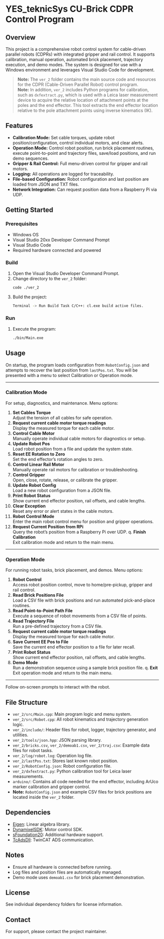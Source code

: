 # YES_teknicSys CU-Brick CDPR Control Program

## Overview

This project is a comprehensive robot control system for cable-driven parallel robots (CDPRs) with integrated gripper and rail control. It supports calibration, manual operation, automated brick placement, trajectory execution, and demo modes. The system is designed for use with a Windows environment and leverages Visual Studio Code for development.

> **Note:** The `ver_2` folder contains the main source code and resources for the CDPR (Cable-Driven Parallel Robot) control program.  
> **Note:** In addition, `ver_2` includes Python programs for calibration, such as `dxfextract.py`, which is used with a Leica laser measurement device to acquire the relative location of attachment points at the poles and the end effector. This tool extracts the end effector location relative to the pole attachment points using inverse kinematics (IK).  

## Features

- **Calibration Mode:** Set cable torques, update robot position/configuration, control individual motors, and clear alerts.
- **Operation Mode:** Control robot position, run brick placement routines, execute point-to-point and trajectory files, save/load positions, and run demo sequences.
- **Gripper & Rail Control:** Full menu-driven control for gripper and rail motors.
- **Logging:** All operations are logged for traceability.
- **File-based Configuration:** Robot configuration and last position are loaded from JSON and TXT files.
- **Network Integration:** Can request position data from a Raspberry Pi via UDP.

## Getting Started

### Prerequisites

- Windows OS
- Visual Studio 20xx Developer Command Prompt
- Visual Studio Code
- Required hardware connected and powered

### Build

1. Open the Visual Studio Developer Command Prompt.
2. Change directory to the `ver_2` folder:
   ```sh
   code ./ver_2
   ```
3. Build the project:
   ```sh
   Terminal -> Run Build Task C/C++: cl.exe build active files.
   ```

### Run

1. Execute the program:
   ```sh
   ./bin/Main.exe
   ```

## Usage

On startup, the program loads configuration from `RobotConfig.json` and attempts to recover the last position from `lastPos.txt`. You will be presented with a menu to select Calibration or Operation mode.

---

### Calibration Mode

For setup, diagnostics, and maintenance. Menu options:

1. **Set Cables Torque**  
   Adjust the tension of all cables for safe operation.
2. **Request current cable motor torque readings**  
   Display the measured torque for each cable motor.
3. **Control Cable Motor**  
   Manually operate individual cable motors for diagnostics or setup.
4. **Update Robot Pos**  
   Load robot position from a file and update the system state.
5. **Reset EE Rotation to Zero**  
   Set the end effector’s rotation angles to zero.
6. **Control Linear Rail Motor**  
   Manually operate rail motors for calibration or troubleshooting.
7. **Control Gripper**  
   Open, close, rotate, release, or calibrate the gripper.
8. **Update Robot Config**  
   Load a new robot configuration from a JSON file.
9. **Print Robot Status**  
   Show current end effector position, rail offsets, and cable lengths.
10. **Clear Exception**  
    Reset any error or alert states in the cable motors.
11. **Robot Control Mode**  
    Enter the main robot control menu for position and gripper operations.
12. **Request Current Position from RPi**  
    Query the robot’s position from a Raspberry Pi over UDP.
q. **Finish Calibration**  
   Exit calibration mode and return to the main menu.

---

### Operation Mode

For running robot tasks, brick placement, and demos. Menu options:

1. **Robot Control**  
   Access robot position control, move to home/pre-pickup, gripper and rail control.
2. **Read Brick Positions File**  
   Load a CSV file with brick positions and run automated pick-and-place routines.
3. **Read Point-to-Point Path File**  
   Execute a sequence of robot movements from a CSV file of points.
4. **Read Trajectory File**  
   Run a pre-defined trajectory from a CSV file.
5. **Request current cable motor torque readings**  
   Display the measured torque for each cable motor.
6. **Save Current EE Pos to File**  
   Save the current end effector position to a file for later recall.
7. **Print Robot Status**  
   Show current end effector position, rail offsets, and cable lengths.
8. **Demo Mode**  
   Run a demonstration sequence using a sample brick position file.
q. **Exit**  
   Exit operation mode and return to the main menu.

---

Follow on-screen prompts to interact with the robot.

## File Structure

- `ver_2/src/Main.cpp`: Main program logic and menu system.
- `ver_2/src/Robot.cpp`: All robot kinematics and trajectory generation logic.
- `ver_2/include/`: Header files for robot, logger, trajectory generator, and utilities.
- `ver_2/tools/json.hpp`: JSON parsing library.
- `ver_2/bricks.csv`, `ver_2/demoab1.csv`, `ver_2/traj.csv`: Example data files for robot tasks.
- `ver_2/log/robot.log`: Operation log file.
- `ver_2/lastPos.txt`: Stores last known robot position.
- `ver_2/RobotConfig.json`: Robot configuration file.
- `ver_2/dxfextract.py`: Python calibration tool for Leica laser measurements.
- `arduino/`: Contains all code needed for the end effector, including ArUco marker calibration and gripper control.
- **Note:** `RobotConfig.json` and example CSV files for brick positions are located inside the `ver_2` folder.

## Dependencies

- [Eigen](ver_2/Dependencies/eigen-3.3.7/): Linear algebra library.
- [DynamixelSDK](ver_2/Dependencies/DynamixelSDK-3.7.31/): Motor control SDK.
- [sFoundation20](ver_2/Dependencies/sFoundation20/): Additional hardware support.
- [TcAdsDll](ver_2/Dependencies/TcAdsDll/): TwinCAT ADS communication.

## Notes

- Ensure all hardware is connected before running.
- Log files and position files are automatically managed.
- Demo mode uses `demoab1.csv` for brick placement demonstration.

## License

See individual dependency folders for license information.

## Contact

For support, please contact the project maintainer.